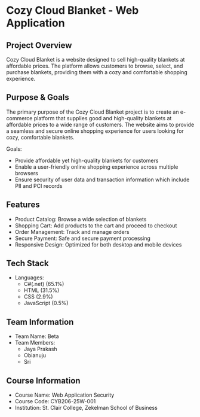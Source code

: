 # Cozy Cloud Blanket - Web Application

## Project Overview
Cozy Cloud Blanket is a website designed to sell high-quality blankets at affordable prices. The platform allows customers to browse, select, and purchase blankets, providing them with a cozy and comfortable shopping experience.  

## Purpose & Goals
The primary purpose of the Cozy Cloud Blanket project is to create an e-commerce platform that supplies good and high-quality blankets at affordable prices to a wide range of customers. The website aims to provide a seamless and secure online shopping experience for users looking for cozy, comfortable blankets.  

 Goals:  
- Provide affordable yet high-quality blankets for customers  
- Enable a user-friendly online shopping experience across multiple browsers 
- Ensure security of user data and transaction information which include PII and PCI records    

## Features  
- Product Catalog: Browse a wide selection of blankets  
- Shopping Cart: Add products to the cart and proceed to checkout  
- Order Management: Track and manage orders  
- Secure Payment: Safe and secure payment processing  
- Responsive Design: Optimized for both desktop and mobile devices  

## Tech Stack  
- Languages:  
  - C#(.net) (65.1%)  
  - HTML (31.5%)  
  - CSS (2.9%)  
  - JavaScript (0.5%)  

## Team Information  
- Team Name: Beta  
- Team Members:  
  - Jaya Prakash  
  - Obianuju  
  - Sri  

## Course Information  
- Course Name: Web Application Security  
- Course Code: CYB206-25W-001  
- Institution: St. Clair College, Zekelman School of Business  


